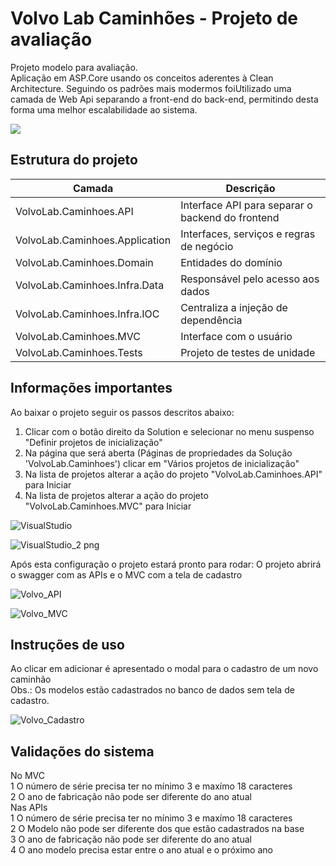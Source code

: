 

# Volvo Lab Caminhões - Projeto de avaliação

Projeto modelo para avaliação.<br>
Aplicação em ASP.Core usando os conceitos aderentes à Clean Architecture.
Seguindo os padrões mais modermos foiUtilizado uma camada de Web Api separando a front-end do back-end, permitindo desta forma uma melhor escalabilidade ao sistema.   

![](img/eshop-webmvc-app-screenshot.png)

## Estrutura do projeto

| Camada | Descrição 
| ------------- | ------------- |
| VolvoLab.Caminhoes.API | Interface API para separar o backend do frontend  |
| VolvoLab.Caminhoes.Application | Interfaces, serviços e regras de negócio |
| VolvoLab.Caminhoes.Domain | Entidades do domínio  |
| VolvoLab.Caminhoes.Infra.Data | Responsável pelo acesso aos dados |
| VolvoLab.Caminhoes.Infra.IOC | Centraliza a injeção de dependência  |
| VolvoLab.Caminhoes.MVC | Interface com o usuário  |
| VolvoLab.Caminhoes.Tests |  Projeto de testes de unidade |

## Informações importantes

Ao baixar o projeto seguir os passos descritos abaixo:
1. Clicar com o botão direito da Solution e selecionar no menu suspenso "Definir projetos de inicialização"
2. Na página que será aberta (Páginas de propriedades da Solução 'VolvoLab.Caminhoes') clicar em "Vários projetos de inicialização"
3. Na lista de projetos alterar a ação do projeto "VolvoLab.Caminhoes.API" para Iniciar
4. Na lista de projetos alterar a ação do projeto "VolvoLab.Caminhoes.MVC" para Iniciar

![VisualStudio](https://user-images.githubusercontent.com/9287336/126923709-6729c5e9-abbe-41fd-b48d-a3a4ddaafbfc.png)


![VisualStudio_2 png](https://user-images.githubusercontent.com/9287336/126923719-b00724e1-3f9b-43c7-b2ae-cae399a674f3.jpg)


Após esta configuração o projeto estará pronto para rodar:
O projeto abrirá o swagger com as APIs e o MVC com a tela de cadastro

![Volvo_API](https://user-images.githubusercontent.com/9287336/126924076-81a14eee-316a-4bfd-87b5-040caa5c4fcb.jpg)


![Volvo_MVC](https://user-images.githubusercontent.com/9287336/126924090-0dba37e1-1eaa-42fb-b05f-d3a3b674290f.jpg)


## Instruções de uso
Ao clicar em adicionar é apresentado o modal para o cadastro de um novo caminhão<br>
Obs.: Os modelos estão cadastrados no banco de dados sem tela de cadastro.<br>

![Volvo_Cadastro](https://user-images.githubusercontent.com/9287336/126924145-462d222c-1192-49b5-87fc-a0b407e1d2b1.jpg)

## Validações do sistema
No MVC<br>
   1 O número de série precisa ter no mínimo 3 e maxímo 18 caracteres<br>
   2 O ano de fabricação não pode ser diferente do ano atual<br>
Nas APIs<br>
   1 O número de série precisa ter no mínimo 3 e maxímo 18 caracteres<br>
   2 O Modelo não pode ser diferente dos que estão cadastrados na base<br>
   3 O ano de fabricação não pode ser diferente do ano atual <br>
   4 O ano modelo precisa estar entre o ano atual e o próximo ano
   
   
   








